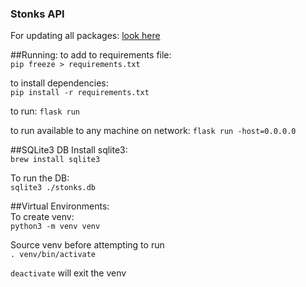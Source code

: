 ### Stonks API

For updating all packages: [look here](https://dougie.io/answers/pip-update-all-packages/#:~:text=You%20can%20now%20use%20the,venv%20using%20pip%20freeze%20%3E%20requirements.)


##Running:
to add to requirements file:    
`pip freeze > requirements.txt`

to install dependencies:    
`pip install -r requirements.txt`

to run: `flask run`

to run available to any machine on network: `flask run -host=0.0.0.0`

##SQLite3 DB
Install sqlite3:    
`brew install sqlite3`

To run the DB:   
`sqlite3 ./stonks.db`  


##Virtual Environments:   
To create venv:    
`python3 -m venv venv`

Source venv before attempting to run   
`. venv/bin/activate`   

`deactivate` will exit the venv   




